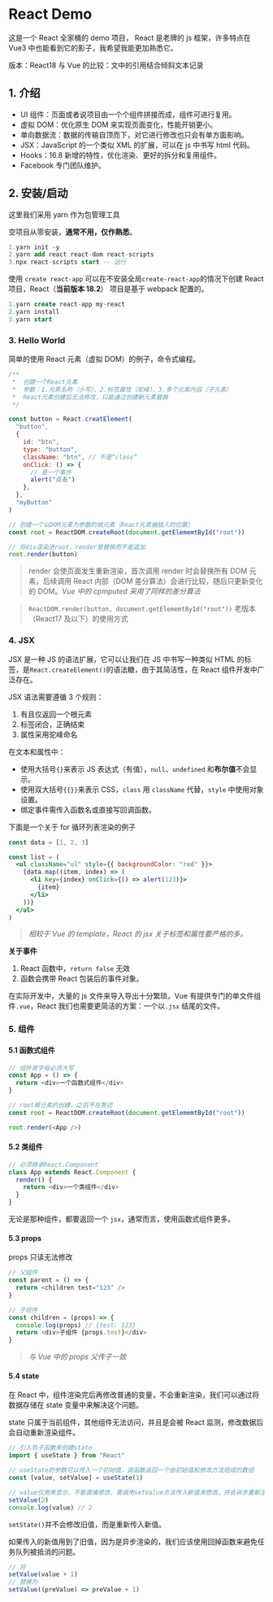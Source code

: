 # React Demo

这是一个 React 全家桶的 demo 项目， React 是老牌的 js 框架，许多特点在 Vue3 中也能看到它的影子，我希望我能更加熟悉它。

版本：React18
与 Vue 的比较：文中的引用结合倾斜文本记录

## 1. 介绍

- UI 组件：页面或者说项目由一个个组件拼接而成，组件可进行复用。
- 虚拟 DOM：优化原生 DOM 来实现页面变化，性能开销更小。
- 单向数据流：数据的传输自顶而下，对它进行修改也只会有单方面影响。
- JSX：JavaScript 的一个类似 XML 的扩展，可以在 js 中书写 html 代码。
- Hooks：16.8 新增的特性，优化渲染、更好的拆分和复用组件。
- Facebook 专门团队维护。

## 2. 安装/启动

这里我们采用 yarn 作为包管理工具

空项目从零安装，**通常不用，仅作熟悉**。

```sql
1.yarn init -y
2.yarn add react react-dom react-scripts
3.npx react-scripts start -- 运行
```

使用 `create react-app` 可以在不安装全局`create-react-app`的情况下创建 React 项目，React（**当前版本 18.2**） 项目是基于 webpack 配置的。

```sql
1.yarn create react-app my-react
2.yarn install
3.yarn start
```

### 3. Hello World

简单的使用 React 元素（虚拟 DOM）的例子，命令式编程。

```js
/**
 *  创建一个React元素
 *  参数：1.元素名称（小写）、2.标签属性（驼峰）、3.多个元素内容（子元素）
 *  React元素创建后无法修改，只能通过创建新元素替换
 */

const button = React.creatElement(
  "button",
  {
    id: "btn",
    type: "button",
    className: "btn", // 不是“class”
    onClick: () => {
      // 是一个事件
      alert("点击")
    },
  },
  "myButton"
)

// 创建一个以DOM元素为参数的根元素（React元素被插入的位置）
const root = ReactDOM.createRoot(document.getElememtById("root"))

// 将div渲染进root，render是替换而不是追加
root.render(button)
```

> render 会使页面发生重新渲染，首次调用 render 时会替换所有 DOM 元素，后续调用 React 内部（DOM 差分算法）会进行比较，随后只更新变化的 DOM。_Vue 中的 cpmputed 采用了同样的差分算法_

> `ReactDOM.render(button, document.getElememtById("root"))`
> 老版本（React17 及以下）的使用方式

### 4. JSX

JSX 是一种 JS 的语法扩展，它可以让我们在 JS 中书写一种类似 HTML 的标签，是`React.createElement()`的语法糖，由于其简洁性，在 React 组件开发中广泛存在。

JSX 语法需要遵循 3 个规则：

1. 有且仅返回一个根元素
2. 标签闭合，正确结束
3. 属性采用驼峰命名

在文本和属性中：

- 使用大括号`{}`来表示 JS 表达式（有值），`null`、`undefined` 和**布尔值**不会显示。
- 使用双大括号`{{}}`来表示 CSS，`class` 用 `className` 代替，`style` 中使用对象设置。
- 绑定事件需传入函数名或直接写回调函数。

下面是一个关于 for 循环列表渲染的例子

```jsx
const data = [1, 2, 3]

const list = (
  <ul className="ul" style={{ backgroundColor: "red" }}>
    {data.map((item, index) => (
      <li key={index} onClick={() => alert(123)}>
        {item}
      </li>
    ))}
  </ul>
)
```

> _相较于 Vue 的 template，React 的 jsx 关于标签和属性要严格的多。_

**关于事件**

1. React 函数中，`return false` 无效
2. 函数会携带 React 包装后的事件对象。

在实际开发中，大量的 js 文件来导入导出十分繁琐，Vue 有提供专门的单文件组件`.vue`，React 我们也需要更简洁的方案：一个以`.jsx` 结尾的文件。

### 5. 组件

#### 5.1 函数式组件

```js
// 组件首字母必须大写
const App = () => {
  return <div>一个函数式组件</div>
}

// root根元素的创建，之后不在赘述
const root = ReactDOM.createRoot(document.getElememtById("root"))

root.render(<App />)
```

#### 5.2 类组件

```js
// 必须继承React.Component
class App extends React.Component {
  render() {
    return <div>一个类组件</div>
  }
}
```

无论是那种组件，都要返回一个 `jsx`，通常而言，使用函数式组件更多。

#### 5.3 props

props 只读无法修改

```js
// 父组件
const parent = () => {
  return <children test="123" />
}

// 子组件
const children = (props) => {
  console.log(props) // {test: 123}
  return <div>子组件 {props.test}</div>
}
```

> _与 Vue 中的 props 父传子一致_

#### 5.4 state

在 React 中，组件渲染完后再修改普通的变量，不会重新渲染，我们可以通过将数据存储在 state 变量中来解决这个问题。

state 只属于当前组件，其他组件无法访问，并且是会被 React 监测，修改数据后会自动重新渲染组件。

```js
// 引入钩子函数来创建state
import { useState } from "React"

// useState的参数可以传入一个初始值，该函数返回一个由初始值和修改方法组成的数组
const [value, setValue] = useState(1)

// value仅用来显示，不能直接修改，需调用setValue方法传入新值来修改，并会异步重新渲染组件
setValue(2)
console.log(value) // 2
```

`setState()`并不会修改旧值，而是重新传入新值。

如果传入的新值用到了旧值，因为是异步渲染的，我们应该使用回掉函数来避免任务队列被抵消的问题。

```js
// 将
setValue(value + 1)
// 替换为
setValue((preValue) => preValue + 1)
```
